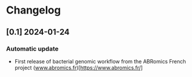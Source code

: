 # Changelog

## [0.1] 2024-01-24

### Automatic update
- First release of bacterial genomic workflow from the ABRomics French project (www.abromics.fr)[https://www.abromics.fr/]
